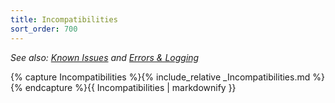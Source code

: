 ```yaml
---
title: Incompatibilities
sort_order: 700
---
```

_See also: [Known Issues](Issues.html) and [Errors & Logging](Files.html#Logs)_

{% capture Incompatibilities %}{% include_relative _Incompatibilities.md %}{% endcapture %}{{ Incompatibilities | markdownify }}